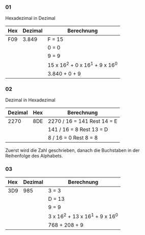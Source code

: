 ### 01

Hexadezimal in Dezimal

| Hex | Dezimal | Berechnung                                                    |
| :-- | ------- | ------------------------------------------------------------- |
| F09 | 3.849   | F = 15                                                        |
|     |         | 0 = 0                                                         |
|     |         | 9 = 9                                                         |
|     |         | 15 x 16<sup>2</sup> + 0 x 16<sup>1</sup> + 9 x 16<sup>0</sup> |
|     |         | 3.840 + 0 + 9                                                 |
### 02

Dezimal in Hexadezimal

| Dezimal | Hex | Berechnung                  |
| :------ | --- | --------------------------- |
| 2270    | 8DE | 2270 / 16 = 141 Rest 14 = E |
|         |     | 141 / 16 = 8 Rest 13 = D    |
|         |     | 8 / 16 = 0 Rest 8 = 8       |
Zuerst wird die Zahl geschrieben, danach die Buchstaben in der Reihenfolge des Alphabets.

### 03

| Hex | Dezimal | Berechnung                                                    |
| :-- | ------- | ------------------------------------------------------------- |
| 3D9 | 985     | 3 = 3                                                         |
|     |         | D = 13                                                        |
|     |         | 9 = 9                                                         |
|     |         | 3 x 16<sup>2</sup> + 13 x 16<sup>1</sup> + 9 x 16<sup>0</sup> |
|     |         | 768 + 208 + 9                                                 |
